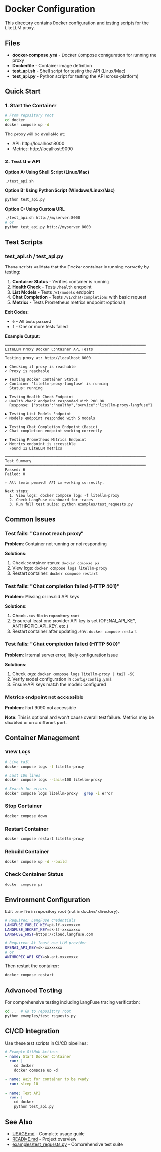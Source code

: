 # Docker Configuration

This directory contains Docker configuration and testing scripts for the LiteLLM proxy.

## Files

- **docker-compose.yml** - Docker Compose configuration for running the proxy
- **Dockerfile** - Container image definition
- **test_api.sh** - Shell script for testing the API (Linux/Mac)
- **test_api.py** - Python script for testing the API (cross-platform)

## Quick Start

### 1. Start the Container

```bash
# From repository root
cd docker
docker compose up -d
```

The proxy will be available at:
- API: http://localhost:8000
- Metrics: http://localhost:9090

### 2. Test the API

**Option A: Using Shell Script (Linux/Mac)**
```bash
./test_api.sh
```

**Option B: Using Python Script (Windows/Linux/Mac)**
```bash
python test_api.py
```

**Option C: Using Custom URL**
```bash
./test_api.sh http://myserver:8000
# or
python test_api.py http://myserver:8000
```

## Test Scripts

### test_api.sh / test_api.py

These scripts validate that the Docker container is running correctly by testing:

1. **Container Status** - Verifies container is running
2. **Health Check** - Tests `/health` endpoint
3. **List Models** - Tests `/v1/models` endpoint
4. **Chat Completion** - Tests `/v1/chat/completions` with basic request
5. **Metrics** - Tests Prometheus metrics endpoint (optional)

**Exit Codes:**
- `0` - All tests passed
- `1` - One or more tests failed

**Example Output:**
```
════════════════════════════════════════════════════════════════
LiteLLM Proxy Docker Container API Tests
════════════════════════════════════════════════════════════════
Testing proxy at: http://localhost:8000

▶ Checking if proxy is reachable
✓ Proxy is reachable

▶ Testing Docker Container Status
✓ Container 'litellm-proxy-langfuse' is running
  Status: running

▶ Testing Health Check Endpoint
✓ Health check endpoint responded with 200 OK
  Response: {"status":"healthy","service":"litellm-proxy-langfuse"}

▶ Testing List Models Endpoint
✓ Models endpoint responded with 5 models

▶ Testing Chat Completion Endpoint (Basic)
✓ Chat completion endpoint working correctly

▶ Testing Prometheus Metrics Endpoint
✓ Metrics endpoint is accessible
  Found 12 LiteLLM metrics

════════════════════════════════════════════════════════════════
Test Summary
════════════════════════════════════════════════════════════════
Passed: 6
Failed: 0

✓ All tests passed! API is working correctly.

Next steps:
  1. View logs: docker compose logs -f litellm-proxy
  2. Check LangFuse dashboard for traces
  3. Run full test suite: python examples/test_requests.py
```

## Common Issues

### Test fails: "Cannot reach proxy"

**Problem**: Container not running or not responding

**Solutions**:
1. Check container status: `docker compose ps`
2. View logs: `docker compose logs litellm-proxy`
3. Restart container: `docker compose restart`

### Test fails: "Chat completion failed (HTTP 401)"

**Problem**: Missing or invalid API keys

**Solutions**:
1. Check `.env` file in repository root
2. Ensure at least one provider API key is set (OPENAI_API_KEY, ANTHROPIC_API_KEY, etc.)
3. Restart container after updating .env: `docker compose restart`

### Test fails: "Chat completion failed (HTTP 500)"

**Problem**: Internal server error, likely configuration issue

**Solutions**:
1. Check logs: `docker compose logs litellm-proxy | tail -50`
2. Verify model configuration in `config/config.yaml`
3. Ensure API keys match the models configured

### Metrics endpoint not accessible

**Problem**: Port 9090 not accessible

**Note**: This is optional and won't cause overall test failure. Metrics may be disabled or on a different port.

## Container Management

### View Logs
```bash
# Live tail
docker compose logs -f litellm-proxy

# Last 100 lines
docker compose logs --tail=100 litellm-proxy

# Search for errors
docker compose logs litellm-proxy | grep -i error
```

### Stop Container
```bash
docker compose down
```

### Restart Container
```bash
docker compose restart litellm-proxy
```

### Rebuild Container
```bash
docker compose up -d --build
```

### Check Container Status
```bash
docker compose ps
```

## Environment Configuration

Edit `.env` file in repository root (not in docker/ directory):

```bash
# Required: LangFuse credentials
LANGFUSE_PUBLIC_KEY=pk-lf-xxxxxxxx
LANGFUSE_SECRET_KEY=sk-lf-xxxxxxxx
LANGFUSE_HOST=https://cloud.langfuse.com

# Required: At least one LLM provider
OPENAI_API_KEY=sk-xxxxxxxx
# or
ANTHROPIC_API_KEY=sk-ant-xxxxxxxx
```

Then restart the container:
```bash
docker compose restart
```

## Advanced Testing

For comprehensive testing including LangFuse tracing verification:

```bash
cd ..  # Go to repository root
python examples/test_requests.py
```

## CI/CD Integration

Use these test scripts in CI/CD pipelines:

```yaml
# Example GitHub Actions
- name: Start Docker Container
  run: |
    cd docker
    docker compose up -d
    
- name: Wait for container to be ready
  run: sleep 10
  
- name: Test API
  run: |
    cd docker
    python test_api.py
```

## See Also

- [USAGE.md](../USAGE.md) - Complete usage guide
- [README.md](../README.md) - Project overview
- [examples/test_requests.py](../examples/test_requests.py) - Comprehensive test suite
